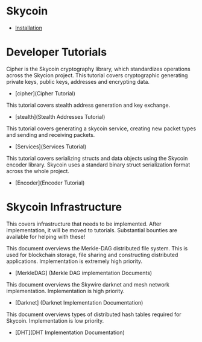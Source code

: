 # Skycoin

* [Installation](Installation)

# Developer Tutorials

Cipher is the Skycoin cryptography library, which standardizes operations across the Skycion project. This tutorial covers cryptographic generating private keys, public keys, addresses and encrypting data.
* [cipher](Cipher Tutorial)

This tutorial covers stealth address generation and key exchange.
* [stealth](Stealth Addresses Tutorial)

This tutorial covers generating a skycoin service, creating new packet types and sending and receiving packets.
* [Services](Services Tutorial)

This tutorial covers serializing structs and data objects using the Skycoin encoder library. Skycoin uses a standard binary struct serialization format across the whole project.
* [Encoder](Encoder Tutorial)
 
# Skycoin Infrastructure

This covers infrastructure that needs to be implemented. After implementation, it will be moved to tutorials. Substantial bounties are available for helping with these!

This document overviews the Merkle-DAG distributed file system. This is used for blockchain storage, file sharing and constructing distributed applications. Implementation is extremely high priority.

* [MerkleDAG] (Merkle DAG implementation Documents)

This document overviews the Skywire darknet and mesh network implementation. Implementation is high priority.
* [Darknet] (Darknet Implementation Documentation)

This document overviews types of distributed hash tables required for Skycoin. Implementation is low priority.
* [DHT](DHT Implementation Documentation)

